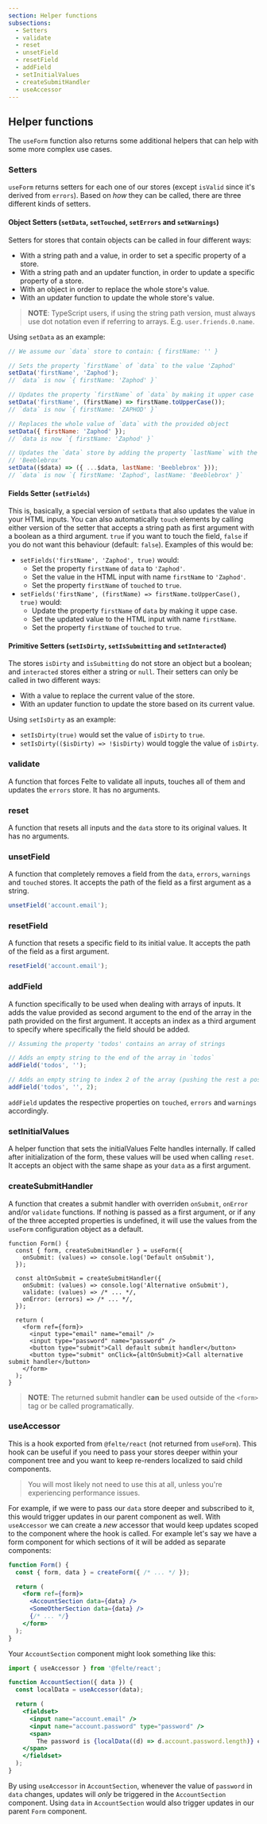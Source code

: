 ```yaml
---
section: Helper functions
subsections:
  - Setters
  - validate
  - reset
  - unsetField
  - resetField
  - addField
  - setInitialValues
  - createSubmitHandler
  - useAccessor
---
```


## Helper functions

The `useForm` function also returns some additional helpers that can help with some more complex use cases.

### Setters

`useForm` returns setters for each one of our stores (except `isValid` since it's derived from `errors`). Based on _how_ they can be called, there are three different kinds of setters.

#### Object Setters (`setData`, `setTouched`, `setErrors` and `setWarnings`)

Setters for stores that contain objects can be called in four different ways:

- With a string path and a value, in order to set a specific property of a store.
- With a string path and an updater function, in order to update a specific property of a store.
- With an object in order to replace the whole store's value.
- With an updater function to update the whole store's value.

> **NOTE**: TypeScript users, if using the string path version, must always use dot notation even if referring to arrays. E.g. `user.friends.0.name`.

Using `setData` as an example:

```javascript
// We assume our `data` store to contain: { firstName: '' }

// Sets the property `firstName` of `data` to the value 'Zaphod'
setData('firstName', 'Zaphod');
// `data` is now `{ firstName: 'Zaphod' }`

// Updates the property `firstName` of `data` by making it upper case
setData('firstName', (firstName) => firstName.toUpperCase());
// `data` is now `{ firstName: 'ZAPHOD' }`

// Replaces the whole value of `data` with the provided object
setData({ firstName: 'Zaphod' });
// `data is now `{ firstName: 'Zaphod' }`

// Updates the `data` store by adding the property `lastName` with the value
// 'Beeblebrox'
setData(($data) => ({ ...$data, lastName: 'Beeblebrox' }));
// `data` is now `{ firstName: 'Zaphod', lastName: 'Beeblebrox' }`
```

#### Fields Setter (`setFields`)

This is, basically, a special version of `setData` that also updates the value in your HTML inputs. You can also automatically `touch` elements by calling either version of the setter that accepts a string path as first argument with a boolean as a third argument. `true` if you want to touch the field, `false` if you do not want this behaviour (default: `false`). Examples of this would be:

- `setFields('firstName', 'Zaphod', true)` would:
  - Set the property `firstName` of `data` to `'Zaphod'`.
  - Set the value in the HTML input with name `firstName` to `'Zaphod'`.
  - Set the property `firstName` of `touched` to `true`.
- `setFields('firstName', (firstName) => firstName.toUpperCase(), true)` would:
  - Update the property `firstName` of `data` by making it uppe case.
  - Set the updated value to the HTML input with name `firstName`.
  - Set the property `firstName` of `touched` to `true`.

#### Primitive Setters (`setIsDirty`, `setIsSubmitting` and `setInteracted`)

The stores `isDirty` and `isSubmitting` do not store an object but a boolean; and `interacted` stores either a string or `null`. Their setters can only be called in two different ways:

- With a value to replace the current value of the store.
- With an updater function to update the store based on its current value.

Using `setIsDirty` as an example:

- `setIsDirty(true)` would set the value of `isDirty` to `true`.
- `setIsDirty(($isDirty) => !$isDirty)` would toggle the value of `isDirty`.

### validate

A function that forces Felte to validate all inputs, touches all of them and updates the `errors` store. It has no arguments.

### reset

A function that resets all inputs and the `data` store to its original values. It has no arguments.

### unsetField

A function that completely removes a field from the `data`, `errors`, `warnings` and `touched` stores. It accepts the path of the field as a first argument as a string.

```javascript
unsetField('account.email');
```

### resetField

A function that resets a specific field to its initial value. It accepts the path of the field as a first argument.

```javascript
resetField('account.email');
```

### addField

A function specifically to be used when dealing with arrays of inputs. It adds the value provided as second argument to the end of the array in the path provided on the first argument. It accepts an index as a third argument to specify where specifically the field should be added.

```javascript
// Assuming the property 'todos' contains an array of strings

// Adds an empty string to the end of the array in `todos`
addField('todos', '');

// Adds an empty string to index 2 of the array (pushing the rest a position)
addField('todos', '', 2);
```

`addField` updates the respective properties on `touched`, `errors` and `warnings` accordingly.

### setInitialValues

A helper function that sets the initialValues Felte handles internally. If called after initialization of the form, these values will be used when calling `reset`. It accepts an object with the same shape as your `data` as a first argument.

### createSubmitHandler

A function that creates a submit handler with overriden `onSubmit`, `onError` and/or `validate` functions. If nothing is passed as a first argument, or if any of the three accepted properties is undefined, it will use the values from the `useForm` configuration object as a default.

```tsx
function Form() {
  const { form, createSubmitHandler } = useForm({
    onSubmit: (values) => console.log('Default onSubmit'),
  });

  const altOnSubmit = createSubmitHandler({
    onSubmit: (values) => console.log('Alternative onSubmit'),
    validate: (values) => /* ... */,
    onError: (errors) => /* ... */,
  });

  return (
    <form ref={form}>
      <input type="email" name="email" />
      <input type="password" name="password" />
      <button type="submit">Call default submit handler</button>
      <button type="submit" onClick={altOnSubmit}>Call alternative submit handler</button>
    </form>
  );
}
```

> **NOTE**: The returned submit handler **can** be used outside of the `<form>` tag or be called programatically.

### useAccessor

This is a hook exported from `@felte/react` (not returned from `useForm`). This hook can be useful if you need to pass your stores deeper within your component tree and you want to keep re-renders localized to said child components.

> You will most likely not need to use this at all, unless you're experiencing performance issues.

For example, if we were to pass our `data` store deeper and subscribed to it, this would trigger updates in our parent component as well. With `useAccessor` we can create a _new_ accessor that would keep updates scoped to the component where the hook is called. For example let's say we have a form component for which sections of it will be added as separate components:

```jsx
function Form() {
  const { form, data } = createForm({ /* ... */ });

  return (
    <form ref={form}>
      <AccountSection data={data} />
      <SomeOtherSection data={data} />
      {/* ... */}
    </form>
  );
}
```

Your `AccountSection` component might look something like this:

```jsx
import { useAccessor } from '@felte/react';

function AccountSection({ data }) {
  const localData = useAccessor(data);

  return (
    <fieldset>
      <input name="account.email" />
      <input name="account.password" type="password" />
      <span>
        The password is {localData((d) => d.account.password.length)} characters long
    </span>
    </fieldset>
  );
}
```

By using `useAccessor` in `AccountSection`, whenever the value of `password` in `data` changes, updates will _only_ be triggered in the `AccountSection` component. Using `data` in `AccountSection` would also trigger updates in our parent `Form` component.
